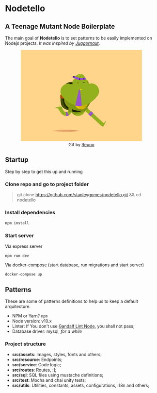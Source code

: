 # Nodetello

## A Teenage Mutant Node Boilerplate

The main goal of **Nodetello** is to set patterns to be easily implemented on Nodejs projects. *It was inspired by [Juggernaut](https://github.com/SoftboxLab/juggernaut)*.

<p align="center">
	<img src="src/assets/images/nodetello.gif" width="400px" />
  <br />
  Gif by <a href="https://dribbble.com/Reuno" target="_blank">Reuno</a>
</p>

## Startup

Step by step to get this up and running

### Clone repo and go to project folder

> git clone https://github.com/stanleygomes/nodetello.git && cd nodetello

### Install dependencies

```bash
npm install
```

### Start server

Via express server

```bash
npm run dev
```

Via docker-compose (start database, run migrations and start server)

```bash
docker-compose up
```

## Patterns

These are some of patterns definitions to help us to keep a default arquitecture.

- NPM or Yarn? `npm`
- Node version: v10.x
- Linter: If You don't use [Gandalf Lint Node](https://github.com/SoftboxLab/gandalf-lint-node), you shall not pass;
- Database driver: mysql, *for a while*

### Project structure

- **src/assets**: Images, styles, fonts and others;
- **src/resource**: Endpoints;
- **src/service**: Code logic;
- **src/routes**: Routes, :];
- **src/sql**: SQL files using mustache definitions;
- **src/test**: Mocha and chai unity tests;
- **src/utils**: Utilities, constants, assets, configurations, i18n and others;
